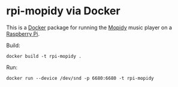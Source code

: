 rpi-mopidy via Docker
=====================

This is a [Docker][] package for running the [Mopidy][] music player on a [Raspberry Pi][].

[Raspberry Pi]: http://raspberrypi.org/
[Mopidy]: https://www.mopidy.com/
[Docker]: http://www.docker.com/

Build:

    docker build -t rpi-mopidy .

Run:

    docker run --device /dev/snd -p 6680:6680 -t rpi-mopidy
